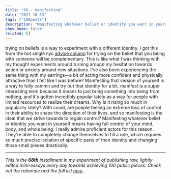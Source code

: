 ```yaml
---
title: "68 - manifesting"
date: "2021-10-13"
tags: ["100posts"]
description: "Manifesting whatever belief or identity you want in yourself means having full control of your mind, body, and whole being."
show_home: false
related: []
---
```


trying on beliefs is a way to experiment with a different identity. I got this from the hot single nyc [advice column](https://hotsingles.nyc/p/help-me-randa-1) for trying on the belief that you being with someone will be complementary. This is like what I was thinking with my thought experiments around turning around my hesitation towards action or anxiety around new situations. I've also been experiencing the same thing with my earrings—a bit of acting more confident and physically attractive than I felt like I was before? Manifesting that version of yourself is a way to fully commit and try out that identity for a bit. manifest is a super interesting term because it means to just bring something into being from nothing, and it's gotten incredibly popular lately as a way for people with limited resources to realize their dreams. Why is it rising so much in popularity lately? With covid, are poeple feeling an extreme loss of control in their ability to shape the direction of their lives, and so manifesting is the ideal that we strive towards to regain control? Manifesting whatever belief or identity you want in yourself means having full control of your mind, body, and whole being. I really admire proficient actors for this reason. They're able to completely change themselves to fill a role, which requires so much precise isolation of specific parts of their identity and changing those small pieces drastically. 

---
*This is the **68th** installment in my experiment of publishing raw, lightly edited mini-essays every day towards achieving 100 public pieces. Check out the rationale and the full list [here](/experiments/100posts/)*.
